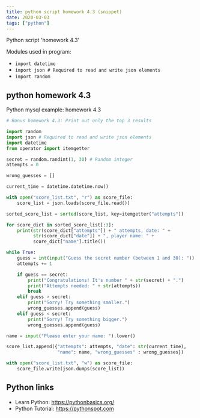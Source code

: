 ```yaml
---
title: python script homework 4.3 (snippet)
date: 2020-03-03
tags: ["python"]
---
```

Python script 'homework 4.3'


Modules used in program: 
* `import datetime`
* `import json # Required to read and write json elements`
* `import random`

## python homework 4.3

Python mysql example: homework 4.3

```python
# Bonus homework 4.3: Print out only the top 3 results

import random
import json # Required to read and write json elements
import datetime
from operator import itemgetter

secret = random.randint(1, 30) # Random integer
attempts = 0

wrong_guesses = []

current_time = datetime.datetime.now()

with open("score_list.txt", "r") as score_file:
    score_list = json.loads(score_file.read())

sorted_score_list = sorted(score_list, key=itemgetter("attempts"))

for score_dict in sorted_score_list[:3]:
    print(str(score_dict["attempts"]) + " attempts, date: " +
          str(score_dict["date"]) + ", player name: " +
          score_dict["name"].title())

while True:
    guess = int(input("Guess the secret number (between 1 and 30): "))
    attempts += 1

    if guess == secret:
        print("Congratulations! It's number " + str(secret) + ".")
        print("Attempts needed: " + str(attempts))
        break
    elif guess > secret:
        print("Sorry! Try something smaller.")
        wrong_guesses.append(guess)
    elif guess < secret:
        print("Sorry! Try something bigger.")
        wrong_guesses.append(guess)

name = input("Please enter your name: ").lower()

score_list.append({"attempts": attempts, "date": str(current_time),
                   "name": name, "wrong_guesses" : wrong_guesses})

with open("score_list.txt", "w") as score_file:
    score_file.write(json.dumps(score_list))


```

## Python links

- Learn Python: https://pythonbasics.org/
- Python Tutorial: https://pythonspot.com
